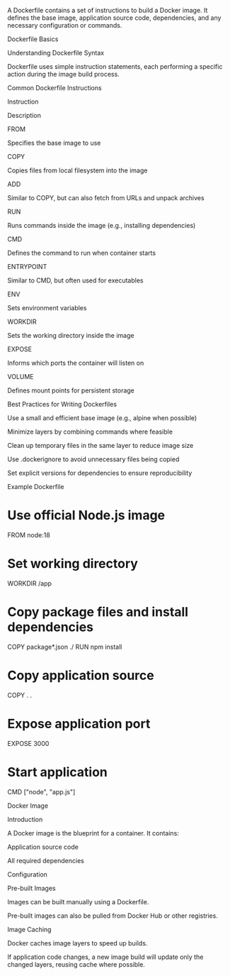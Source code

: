 A Dockerfile contains a set of instructions to build a Docker image. It defines the base image, application source code, dependencies, and any necessary configuration or commands.

Dockerfile Basics

Understanding Dockerfile Syntax

Dockerfile uses simple instruction statements, each performing a specific action during the image build process.

Common Dockerfile Instructions

Instruction

Description

FROM

Specifies the base image to use

COPY

Copies files from local filesystem into the image

ADD

Similar to COPY, but can also fetch from URLs and unpack archives

RUN

Runs commands inside the image (e.g., installing dependencies)

CMD

Defines the command to run when container starts

ENTRYPOINT

Similar to CMD, but often used for executables

ENV

Sets environment variables

WORKDIR

Sets the working directory inside the image

EXPOSE

Informs which ports the container will listen on

VOLUME

Defines mount points for persistent storage

Best Practices for Writing Dockerfiles

Use a small and efficient base image (e.g., alpine when possible)

Minimize layers by combining commands where feasible

Clean up temporary files in the same layer to reduce image size

Use .dockerignore to avoid unnecessary files being copied

Set explicit versions for dependencies to ensure reproducibility

Example Dockerfile

# Use official Node.js image
FROM node:18

# Set working directory
WORKDIR /app

# Copy package files and install dependencies
COPY package*.json ./
RUN npm install

# Copy application source
COPY . .

# Expose application port
EXPOSE 3000

# Start application
CMD ["node", "app.js"]

Docker Image

Introduction

A Docker image is the blueprint for a container. It contains:

Application source code

All required dependencies

Configuration

Pre-built Images

Images can be built manually using a Dockerfile.

Pre-built images can also be pulled from Docker Hub or other registries.

Image Caching

Docker caches image layers to speed up builds.

If application code changes, a new image build will update only the changed layers, reusing cache where possible.

